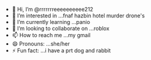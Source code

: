 - 👋 Hi, I’m @rrrrrrreeeeeeeeee212
- 👀 I’m interested in ...fnaf hazbin hotel murder drone's
- 🌱 I’m currently learning ...panio
- 💞️ I’m looking to collaborate on ...roblox
- 📫 How to reach me ...my gmail
- 😄 Pronouns: ...she/her
- ⚡ Fun fact: ...i have a prt dog and rabbit 

<!---
rrrrrrreeeeeeeeee212/rrrrrrreeeeeeeeee212 is a ✨ special ✨ repository because its `README.md` (this file) appears on your GitHub profile.
You can click the Preview link to take a look at your changes.
--->
